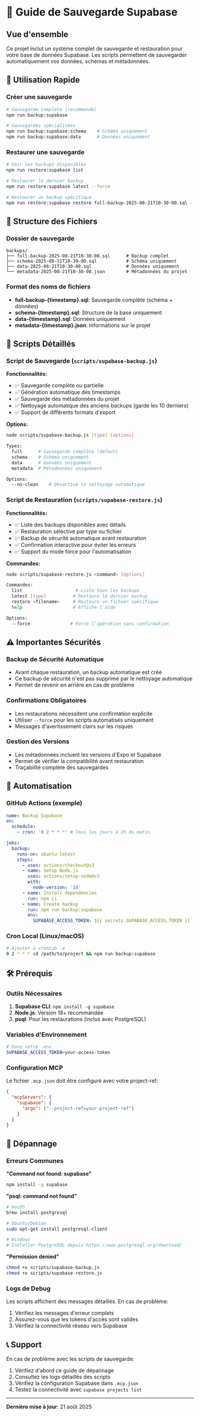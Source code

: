 # 💾 Guide de Sauvegarde Supabase

## Vue d'ensemble

Ce projet inclut un système complet de sauvegarde et restauration pour votre base de données
Supabase. Les scripts permettent de sauvegarder automatiquement vos données, schémas et métadonnées.

## 🚀 Utilisation Rapide

### Créer une sauvegarde

```bash
# Sauvegarde complète (recommandé)
npm run backup:supabase

# Sauvegardes spécialisées
npm run backup:supabase:schema    # Schéma uniquement
npm run backup:supabase:data      # Données uniquement
```

### Restaurer une sauvegarde

```bash
# Voir les backups disponibles
npm run restore:supabase list

# Restaurer le dernier backup
npm run restore:supabase latest --force

# Restaurer un backup spécifique
npm run restore:supabase restore full-backup-2025-08-21T10-30-00.sql --force
```

## 📁 Structure des Fichiers

### Dossier de sauvegarde

```
backups/
├── full-backup-2025-08-21T10-30-00.sql      # Backup complet
├── schema-2025-08-21T10-30-00.sql           # Schéma uniquement
├── data-2025-08-21T10-30-00.sql             # Données uniquement
└── metadata-2025-08-21T10-30-00.json        # Métadonnées du projet
```

### Format des noms de fichiers

- **full-backup-{timestamp}.sql**: Sauvegarde complète (schéma + données)
- **schema-{timestamp}.sql**: Structure de la base uniquement
- **data-{timestamp}.sql**: Données uniquement
- **metadata-{timestamp}.json**: Informations sur le projet

## 🔧 Scripts Détaillés

### Script de Sauvegarde (`scripts/supabase-backup.js`)

**Fonctionnalités:**

- ✅ Sauvegarde complète ou partielle
- ✅ Génération automatique des timestamps
- ✅ Sauvegarde des métadonnées du projet
- ✅ Nettoyage automatique des anciens backups (garde les 10 derniers)
- ✅ Support de différents formats d'export

**Options:**

```bash
node scripts/supabase-backup.js [type] [options]

Types:
  full      # Sauvegarde complète (défaut)
  schema    # Schéma uniquement
  data      # Données uniquement
  metadata  # Métadonnées uniquement

Options:
  --no-clean    # Désactive le nettoyage automatique
```

### Script de Restauration (`scripts/supabase-restore.js`)

**Fonctionnalités:**

- ✅ Liste des backups disponibles avec détails
- ✅ Restauration sélective par type ou fichier
- ✅ Backup de sécurité automatique avant restauration
- ✅ Confirmation interactive pour éviter les erreurs
- ✅ Support du mode force pour l'automatisation

**Commandes:**

```bash
node scripts/supabase-restore.js <command> [options]

Commandes:
  list                    # Liste tous les backups
  latest [type]          # Restaure le dernier backup
  restore <filename>     # Restaure un fichier spécifique
  help                   # Affiche l'aide

Options:
  --force               # Force l'opération sans confirmation
```

## ⚠️ Importantes Sécurités

### Backup de Sécurité Automatique

- Avant chaque restauration, un backup automatique est créé
- Ce backup de sécurité n'est pas supprimé par le nettoyage automatique
- Permet de revenir en arrière en cas de problème

### Confirmations Obligatoires

- Les restaurations nécessitent une confirmation explicite
- Utiliser `--force` pour les scripts automatisés uniquement
- Messages d'avertissement clairs sur les risques

### Gestion des Versions

- Les métadonnées incluent les versions d'Expo et Supabase
- Permet de vérifier la compatibilité avant restauration
- Traçabilité complète des sauvegardes

## 🔄 Automatisation

### GitHub Actions (exemple)

```yaml
name: Backup Supabase
on:
  schedule:
    - cron: '0 2 * * *' # Tous les jours à 2h du matin

jobs:
  backup:
    runs-on: ubuntu-latest
    steps:
      - uses: actions/checkout@v3
      - name: Setup Node.js
        uses: actions/setup-node@v3
        with:
          node-version: '18'
      - name: Install dependencies
        run: npm ci
      - name: Create backup
        run: npm run backup:supabase
        env:
          SUPABASE_ACCESS_TOKEN: ${{ secrets.SUPABASE_ACCESS_TOKEN }}
```

### Cron Local (Linux/macOS)

```bash
# Ajouter à crontab -e
0 2 * * * cd /path/to/project && npm run backup:supabase
```

## 🛠️ Prérequis

### Outils Nécessaires

1. **Supabase CLI**: `npm install -g supabase`
2. **Node.js**: Version 18+ recommandée
3. **psql**: Pour les restaurations (inclus avec PostgreSQL)

### Variables d'Environnement

```bash
# Dans votre .env
SUPABASE_ACCESS_TOKEN=your-access-token
```

### Configuration MCP

Le fichier `.mcp.json` doit être configuré avec votre project-ref:

```json
{
  "mcpServers": {
    "supabase": {
      "args": ["--project-ref=your-project-ref"]
    }
  }
}
```

## 🐛 Dépannage

### Erreurs Communes

**"Command not found: supabase"**

```bash
npm install -g supabase
```

**"psql: command not found"**

```bash
# macOS
brew install postgresql

# Ubuntu/Debian
sudo apt-get install postgresql-client

# Windows
# Installer PostgreSQL depuis https://www.postgresql.org/download/
```

**"Permission denied"**

```bash
chmod +x scripts/supabase-backup.js
chmod +x scripts/supabase-restore.js
```

### Logs de Debug

Les scripts affichent des messages détaillés. En cas de problème:

1. Vérifiez les messages d'erreur complets
2. Assurez-vous que les tokens d'accès sont valides
3. Vérifiez la connectivité réseau vers Supabase

## 📞 Support

En cas de problème avec les scripts de sauvegarde:

1. Vérifiez d'abord ce guide de dépannage
2. Consultez les logs détaillés des scripts
3. Vérifiez la configuration Supabase dans `.mcp.json`
4. Testez la connectivité avec `supabase projects list`

---

**Dernière mise à jour**: 21 août 2025
